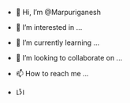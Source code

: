 - 👋 Hi, I’m @Marpuriganesh
- 👀 I’m interested in ...
- 🌱 I’m currently learning ...
- 💞️ I’m looking to collaborate on ...
- 📫 How to reach me ...

- 𑀭𑀼𑀤𑁆𑀭

<!---
Marpuriganesh/Marpuriganesh is a ✨ special ✨ repository because its `README.md` (this file) appears on your GitHub profile.
You can click the Preview link to take a look at your changes.
--->
